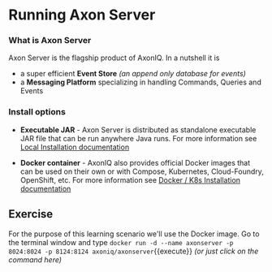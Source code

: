  
# Running Axon Server

### What is Axon Server

Axon Server is the flagship product of AxonIQ. In a nutshell it is 

- a super efficient **Event Store** _(an append only database for events)_
- a **Messaging Platform** specializing in handling Commands, Queries and Events 

### Install options

 - **Executable JAR** - Axon Server is distributed as standalone executable JAR file that can be run anywhere Java runs. For more information see [Local Installation documentation](https://docs.axoniq.io/reference-guide/axon-server/installation/local-installation/axon-server-se)  

 - **Docker container** - AxonIQ also provides official Docker images that can be used on their own or with Compose, Kubernetes, Cloud-Foundry, OpenShift, etc. For more information see [Docker / K8s Installation documentation](https://docs.axoniq.io/reference-guide/axon-server/installation/docker-k8s/axon-server-se)  

## Exercise 

For the purpose of this learning scenario we'll use the Docker image. Go to the terminal window and type `docker run -d --name axonserver -p 8024:8024 -p 8124:8124 axoniq/axonserver`{{execute}} _(or just click on the command here)_